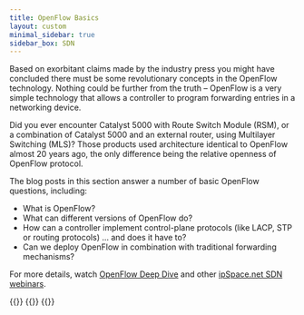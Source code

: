 ```yaml
---
title: OpenFlow Basics
layout: custom
minimal_sidebar: true
sidebar_box: SDN
---
```

Based on exorbitant claims made by the industry press you might have concluded there must be some revolutionary concepts in the OpenFlow technology. Nothing could be further from the truth – OpenFlow is a very simple technology that allows a controller to program forwarding entries in a networking device.

Did you ever encounter Catalyst 5000 with Route Switch Module (RSM), or a combination of Catalyst 5000 and an external router, using Multilayer Switching (MLS)? Those products used architecture identical to OpenFlow almost 20 years ago, the only difference being the relative openness of OpenFlow protocol.

The blog posts in this section answer a number of basic OpenFlow questions, including:

* What is OpenFlow?
* What can different versions of OpenFlow do?
* How can a controller implement control-plane protocols (like LACP, STP or routing protocols) … and does it have to?
* Can we deploy OpenFlow in combination with traditional forwarding mechanisms?

For more details, watch [OpenFlow Deep Dive](https://www.ipspace.net/OpenFlow_Deep_Dive) and other [ipSpace.net SDN webinars](https://www.ipspace.net/SDN).

{{<series-listing title="What Is OpenFlow?" tag="intro" weight="1">}}
{{<series-listing title="Using OpenFlow" tag="use" weight="1">}}
{{<series-listing title="Does OpenFlow Make Sense?" tag="ugly" weight="1">}}

